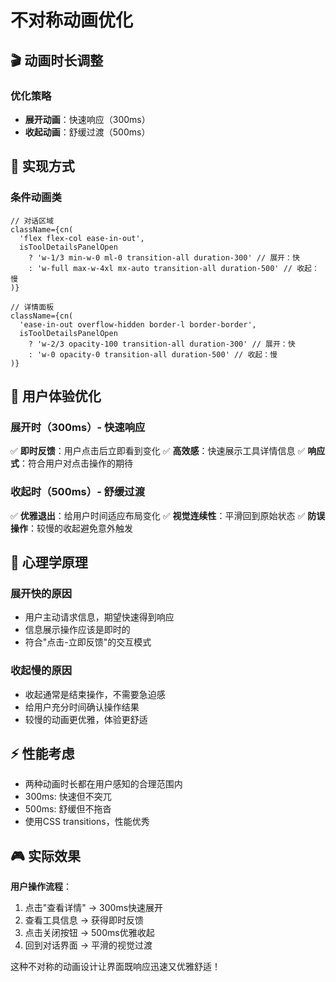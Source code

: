 # 不对称动画优化

## 🎬 动画时长调整

### 优化策略
- **展开动画**：快速响应（300ms）
- **收起动画**：舒缓过渡（500ms）

## 🚀 实现方式

### 条件动画类
```tsx
// 对话区域
className={cn(
  'flex flex-col ease-in-out',
  isToolDetailsPanelOpen 
    ? 'w-1/3 min-w-0 ml-0 transition-all duration-300' // 展开：快
    : 'w-full max-w-4xl mx-auto transition-all duration-500' // 收起：慢
)}

// 详情面板
className={cn(
  'ease-in-out overflow-hidden border-l border-border',
  isToolDetailsPanelOpen 
    ? 'w-2/3 opacity-100 transition-all duration-300' // 展开：快
    : 'w-0 opacity-0 transition-all duration-500' // 收起：慢
)}
```

## 🎯 用户体验优化

### 展开时（300ms）- 快速响应
✅ **即时反馈**：用户点击后立即看到变化
✅ **高效感**：快速展示工具详情信息
✅ **响应式**：符合用户对点击操作的期待

### 收起时（500ms）- 舒缓过渡
✅ **优雅退出**：给用户时间适应布局变化
✅ **视觉连续性**：平滑回到原始状态
✅ **防误操作**：较慢的收起避免意外触发

## 🧠 心理学原理

### 展开快的原因
- 用户主动请求信息，期望快速得到响应
- 信息展示操作应该是即时的
- 符合"点击-立即反馈"的交互模式

### 收起慢的原因
- 收起通常是结束操作，不需要急迫感
- 给用户充分时间确认操作结果
- 较慢的动画更优雅，体验更舒适

## ⚡ 性能考虑

- 两种动画时长都在用户感知的合理范围内
- 300ms: 快速但不突兀
- 500ms: 舒缓但不拖沓
- 使用CSS transitions，性能优秀

## 🎮 实际效果

**用户操作流程**：
1. 点击"查看详情" → 300ms快速展开
2. 查看工具信息 → 获得即时反馈
3. 点击关闭按钮 → 500ms优雅收起
4. 回到对话界面 → 平滑的视觉过渡

这种不对称的动画设计让界面既响应迅速又优雅舒适！
